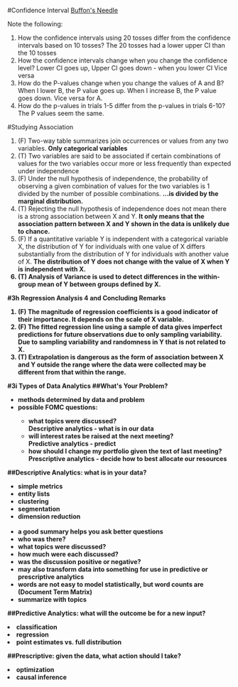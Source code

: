 #Confidence Interval
[Buffon's Needle](https://courses.edx.org/courses/course-v1:ColumbiaX+DS101X+1T2016/courseware/5c71f003d43e44b2b21a934df4dc6ca0/4e212e4f39e74b40ac9c1e1f36476d0a/?child=first)

Note the following: 
1. How the confidence intervals using 20 tosses differ from the confidence intervals based on 10 tosses?
The 20 tosses had a lower upper CI than the 10 tosses
2. How the confidence intervals change when you change the confidence level?
Lower CI goes up, Upper CI goes down - when you lower CI
Vice versa
3. How do the P-values change when you change the values of A and B?
When I lower B, the P value goes up. When I increase B, the P value goes down.
Vice versa for A.
4. How do the p-values in trials 1-5 differ from the p-values in trials 6-10?
The P values seem the same.

#Studying Association
1. (F) Two-way table summarizes join occurrences or values from any two variables.
<b>Only categorical variables</b>
2. (T) Two variables are said to be associated if certain combinations of values for the two variables occur more or less frequently than expected under independence
3. (F) Under the null hypothesis of independence, the probability of observing a given combination of values for the two variables is 1 divided by the number of possible combinations.
<b>...is divided by the marginal distribution.</b>
4. (T) Rejecting the null hypothesis of independence does not mean there is a strong association between X and Y.
<b>It only means that the association pattern between X and Y shown in the data is unlikely due to chance.</b>
5. (F) If a quantitative variable Y is independent with a categorical variable X, the distribution of Y for individuals with one value of X differs substantially from the distribution of Y for individuals with another value of X.
<b>The distribution of Y does not change with the value of X when Y is independent with X.
6. (T) Analysis of Variance is used to detect differences in the within-group mean of Y between groups defined by X.

#3h Regression Analysis 4 and Concluding Remarks
1. (F) The magnitude of regression coefficients is a good indicator of their importance.
<b>It depends on the scale of X variable.</b>
2. (F) The fitted regression line using a sample of data gives imperfect predictions for future observations due to only sampling variability.
<b>Due to sampling variability and randomness in Y that is not related to X.</b>
3. (T) Extrapolation is dangerous as the form of association between X and Y outside the range where the data were collected may be different from that within the range.

#3i Types of Data Analytics
##What's Your Problem?
<ul>
<li>methods determined by data and problem</li>
<li>possible FOMC questions:</li>
<ul>
<li>what topics were discussed?</li>
<b>Descriptive analytics - what is in our data</b>
<li>will interest rates be raised at the next meeting?</li>
<b>Predictive analytics - predict</b>
<li>how should I change my portfolio given the text of last meeting?</li>
<b>Prescriptive analytics - decide how to best allocate our resources</b>
</ul>
</ul>

##Descriptive Analytics: what is in your data?
<ul>
<li>simple metrics</li>
<li>entity lists</li>
<li>clustering</li>
<li>segmentation</li>
<li>dimension reduction</li>
<br>
<li>a good summary helps you ask better questions</li>
<li>who was there?</li>
<li>what topics were discussed?</li>
<li>how much were each discussed?</li>
<li>was the discussion positive or negative?</li>
<li>may also transform data into something for use in predictive or prescriptive analytics</li>
<li>words are not easy to model statistically, but word counts are (Document Term Matrix)</li>
<li>summarize with topics</li>
</ul>

##Predictive Analytics: what will the outcome be for a new input?
<li>classification</li>
<li>regression</li>
<li>point estimates vs. full distribution</li>

##Prescriptive: given the data, what action should I take?
<li>optimization</li>
<li>causal inference</li>